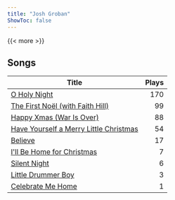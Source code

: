 ```yaml
---
title: "Josh Groban"
ShowToc: false
---
```


{{< more >}}

## Songs
Title | Plays 
----- | -----: 
[O Holy Night](/songs/o-holy-night) | 170
[The First Noël (with Faith Hill)](/songs/the-first-noel-with-faith-hill) | 99
[Happy Xmas (War Is Over)](/songs/happy-xmas-war-is-over) | 88
[Have Yourself a Merry Little Christmas](/songs/have-yourself-a-merry-little-christmas) | 54
[Believe](/songs/believe) | 17
[I'll Be Home for Christmas](/songs/ill-be-home-for-christmas) | 7
[Silent Night](/songs/silent-night) | 6
[Little Drummer Boy](/songs/little-drummer-boy) | 3
[Celebrate Me Home](/songs/celebrate-me-home) | 1

